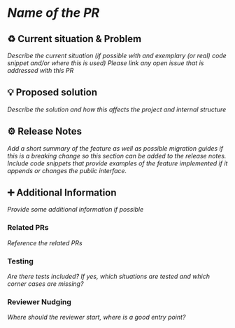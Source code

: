 <!--

This source file is part of the Continous Delivery open source project

SPDX-FileCopyrightText: 2022 Paul Schmiedmayer <paul.schmiedmayer@tum.de>

SPDX-License-Identifier: MIT

-->

# *Name of the PR*

## :recycle: Current situation & Problem
*Describe the current situation (if possible with and exemplary (or real) code snippet and/or where this is used)*
*Please link any open issue that is addressed with this PR*

## :bulb: Proposed solution
*Describe the solution and how this affects the project and internal structure*

## :gear: Release Notes 
*Add a short summary of the feature as well as possible migration guides if this is a breaking change so this section can be added to the release notes.*
*Include code snippets that provide examples of the feature implemented if it appends or changes the public interface.*

## :heavy_plus_sign: Additional Information
*Provide some additional information if possible*

### Related PRs
*Reference the related PRs*

### Testing
*Are there tests included? If yes, which situations are tested and which corner cases are missing?*

### Reviewer Nudging
*Where should the reviewer start, where is a good entry point?*

